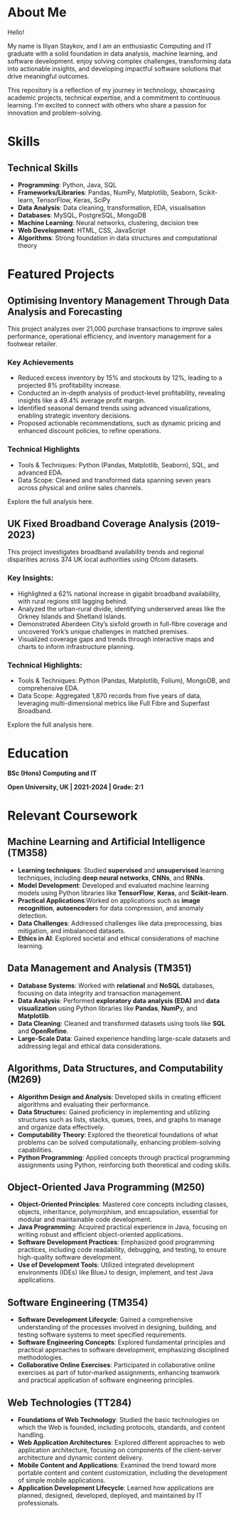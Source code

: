 # About Me

Hello!

My name is Iliyan Staykov, and I am an enthusiastic Computing and IT graduate with a solid foundation in data analysis, machine learning, and software development.  enjoy solving complex challenges, transforming data into actionable insights, and developing impactful software solutions that drive meaningful outcomes.

This repository is a reflection of my journey in technology, showcasing academic projects, technical expertise, and a commitment to continuous learning. I'm excited to connect with others who share a passion for innovation and problem-solving.

# Skills

## Technical Skills

* **Programming**: Python, Java, SQL
* **Frameworks/Libraries**: Pandas, NumPy, Matplotlib, Seaborn, Scikit-learn, TensorFlow, Keras, SciPy
* **Data Analysis**: Data cleaning, transformation, EDA, visualisation
* **Databases**: MySQL, PostgreSQL, MongoDB 
* **Machine Learning**: Neural networks, clustering, decision tree
* **Web Development**: HTML, CSS, JavaScript
* **Algorithms**: Strong foundation in data structures and computational theory

# Featured Projects

## Optimising Inventory Management Through Data Analysis and Forecasting

This project analyzes over 21,000 purchase transactions to improve sales performance, operational efficiency, and inventory management for a footwear retailer.

### Key Achievements
* Reduced excess inventory by 15% and stockouts by 12%, leading to a projected 8% profitability increase.
* Conducted an in-depth analysis of product-level profitability, revealing insights like a 49.4% average profit margin.
* Identified seasonal demand trends using advanced visualizations, enabling strategic inventory decisions.
* Proposed actionable recommendations, such as dynamic pricing and enhanced discount policies, to refine operations.

### Technical Highlights
* Tools & Techniques: Python (Pandas, Matplotlib, Seaborn), SQL, and advanced EDA.
* Data Scope: Cleaned and transformed data spanning seven years across physical and online sales channels.

Explore the full analysis here.

## UK Fixed Broadband Coverage Analysis (2019-2023)
This project investigates broadband availability trends and regional disparities across 374 UK local authorities using Ofcom datasets.

### Key Insights:
* Highlighted a 62% national increase in gigabit broadband availability, with rural regions still lagging behind.
* Analyzed the urban-rural divide, identifying underserved areas like the Orkney Islands and Shetland Islands.
* Demonstrated Aberdeen City’s sixfold growth in full-fibre coverage and uncovered York’s unique challenges in matched premises.
* Visualized coverage gaps and trends through interactive maps and charts to inform infrastructure planning.

### Technical Highlights:
* Tools & Techniques: Python (Pandas, Matplotlib, Folium), MongoDB, and comprehensive EDA.
* Data Scope: Aggregated 1,870 records from five years of data, leveraging multi-dimensional metrics like Full Fibre and Superfast Broadband.

Explore the full analysis here.

# Education
**BSc (Hons) Computing and IT**

**Open University, UK | 2021-2024 | Grade: 2:1**

# Relevant Coursework

## Machine Learning and Artificial Intelligence (TM358)

* **Learning techniques**: Studied **supervised** and **unsupervised** learning techniques, including **deep neural networks**, **CNNs**, and **RNNs**.
* **Model Development**: Developed and evaluated machine learning models using Python libraries like **TensorFlow**, **Keras**, and **Scikit-learn**.
* **Practical Applications**:Worked on applications such as **image recognition**, **autoencoder**s for data compression, and anomaly detection.
* **Data Challenges**: Addressed challenges like data preprocessing, bias mitigation, and imbalanced datasets.
* **Ethics in AI**: Explored societal and ethical considerations of machine learning.

## Data Management and Analysis (TM351)
* **Database Systems**: Worked with **relational** and **NoSQL** databases, focusing on data integrity and transaction management.
* **Data Analysis**: Performed **exploratory data analysis (EDA)** and **data visualization** using Python libraries like **Pandas**, **NumP**y, and **Matplotlib**.
* **Data Cleaning**: Cleaned and transformed datasets using tools like **SQL** and **OpenRefine**.
* **Large-Scale Data**: Gained experience handling large-scale datasets and addressing legal and ethical data considerations.

## Algorithms, Data Structures, and Computability (M269)
* **Algorithm Design and Analysis**: Developed skills in creating efficient algorithms and evaluating their performance.
* **Data Structure**s: Gained proficiency in implementing and utilizing structures such as lists, stacks, queues, trees, and graphs to manage and organize data effectively.
* **Computability Theory**: Explored the theoretical foundations of what problems can be solved computationally, enhancing problem-solving capabilities.
* **Python Programming**: Applied concepts through practical programming assignments using Python, reinforcing both theoretical and coding skills.

## Object-Oriented Java Programming (M250)
* **Object-Oriented Principles**: Mastered core concepts including classes, objects, inheritance, polymorphism, and encapsulation, essential for modular and maintainable code development.
* **Java Programmin**g: Acquired practical experience in Java, focusing on writing robust and efficient object-oriented applications.
* **Software Development Practices**: Emphasized good programming practices, including code readability, debugging, and testing, to ensure high-quality software development.
* **Use of Development Tools**: Utilized integrated development environments (IDEs) like BlueJ to design, implement, and test Java applications.

## Software Engineering (TM354)
* **Software Development Lifecycle**: Gained a comprehensive understanding of the processes involved in designing, building, and testing software systems to meet specified requirements.
* **Software Engineering Concepts**: Explored fundamental principles and practical approaches to software development, emphasizing disciplined methodologies.
* **Collaborative Online Exercises**: Participated in collaborative online exercises as part of tutor-marked assignments, enhancing teamwork and practical application of software engineering principles. 

## Web Technologies (TT284)

* **Foundations of Web Technology**: Studied the basic technologies on which the Web is founded, including protocols, standards, and content handling.
* **Web Application Architectures**: Explored different approaches to web application architecture, focusing on components of the client-server architecture and dynamic content delivery.
* **Mobile Content and Applications**: Examined the trend toward more portable content and content customization, including the development of simple mobile applications.
* **Application Development Lifecycle**: Learned how applications are planned, designed, developed, deployed, and maintained by IT professionals. 
